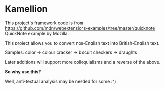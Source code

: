 # Kamellion

This project's framework code is from https://github.com/mdn/webextensions-examples/tree/master/quicknote QuickNote example by Mozilla.

This project allows you to convert non-English text into British-English text.

Samples:
  color -> colour
  cracker -> biscuit
  checkers -> draughts
  
Later additions will support more colloquialisms and a reverse of the above.


**So why use this?**

Well, anti-textual analysis may be needed for some :^)
